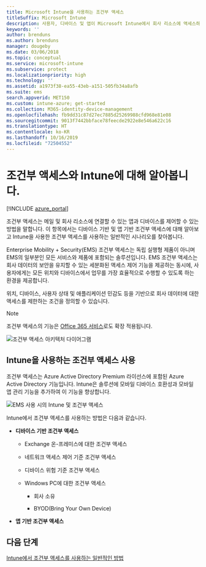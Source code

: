 ```yaml
---
title: Microsoft Intune을 사용하는 조건부 액세스
titleSuffix: Microsoft Intune
description: 사용자, 디바이스 및 앱이 Microsoft Intune에서 회사 리소스에 액세스하기 위해 충족해야 하는 조건을 정의하는 방법을 알아봅니다.
keywords: ''
author: brenduns
ms.author: brenduns
manager: dougeby
ms.date: 03/06/2018
ms.topic: conceptual
ms.service: microsoft-intune
ms.subservice: protect
ms.localizationpriority: high
ms.technology: ''
ms.assetid: a1973f38-ea55-43eb-a151-505fb34a8afb
ms.suite: ems
search.appverid: MET150
ms.custom: intune-azure; get-started
ms.collection: M365-identity-device-management
ms.openlocfilehash: fb9dd31c87d27ec7885d25269988cfd968e81e08
ms.sourcegitcommit: 9013f7442bbface78feecde2922e8e546a622c16
ms.translationtype: HT
ms.contentlocale: ko-KR
ms.lasthandoff: 10/16/2019
ms.locfileid: "72504552"
---
```

# <a name="learn-about-conditional-access-and-intune"></a>조건부 액세스와 Intune에 대해 알아봅니다.

[!INCLUDE [azure_portal](../includes/azure_portal.md)]

조건부 액세스는 메일 및 회사 리소스에 연결할 수 있는 앱과 디바이스를 제어할 수 있는 방법을 말합니다. 이 항목에서는 디바이스 기반 및 앱 기반 조건부 액세스에 대해 알아보고 Intune을 사용한 조건부 액세스를 사용하는 일반적인 시나리오를 찾아봅니다.

Enterprise Mobility + Security(EMS) 조건부 액세스는 독립 실행형 제품이 아니며 EMS의 일부분인 모든 서비스와 제품에 포함되는 솔루션입니다. EMS 조건부 액세스는 회사 데이터의 보안을 유지할 수 있는 세분화된 액세스 제어 기능을 제공하는 동시에, 사용자에게는 모든 위치와 디바이스에서 업무를 가장 효율적으로 수행할 수 있도록 하는 환경을 제공합니다.

위치, 디바이스, 사용자 상태 및 애플리케이션 민감도 등을 기반으로 회사 데이터에 대한 액세스를 제한하는 조건을 정의할 수 있습니다.

> [!NOTE] 
> 조건부 액세스의 기능은 [Office 365 서비스](https://docs.microsoft.com/office365/enterprise/office-365-client-support-conditional-access)로도 확장 적용됩니다.

![조건부 액세스 아키텍처 다이어그램](./media/conditional-access/ca-diagram-1.png)

## <a name="use-conditional-access-with-intune"></a>Intune을 사용하는 조건부 액세스 사용

조건부 액세스는 Azure Active Directory Premium 라이선스에 포함된 Azure Active Directory 기능입니다. Intune은 솔루션에 모바일 디바이스 호환성과 모바일 앱 관리 기능을 추가하여 이 기능을 향상합니다. 

![EMS 사용 시의 Intune 및 조건부 액세스](./media/conditional-access/intune-with-ca-1.png)

Intune에서 조건부 액세스를 사용하는 방법은 다음과 같습니다.

- **디바이스 기반 조건부 액세스**

  - Exchange 온-프레미스에 대한 조건부 액세스

  - 네트워크 액세스 제어 기준 조건부 액세스

  - 디바이스 위험 기준 조건부 액세스

  - Windows PC에 대한 조건부 액세스

    - 회사 소유

    - BYOD(Bring Your Own Device)

- **앱 기반 조건부 액세스**

## <a name="next-steps"></a>다음 단계

[Intune에서 조건부 액세스를 사용하는 일반적인 방법](conditional-access-intune-common-ways-use.md)
